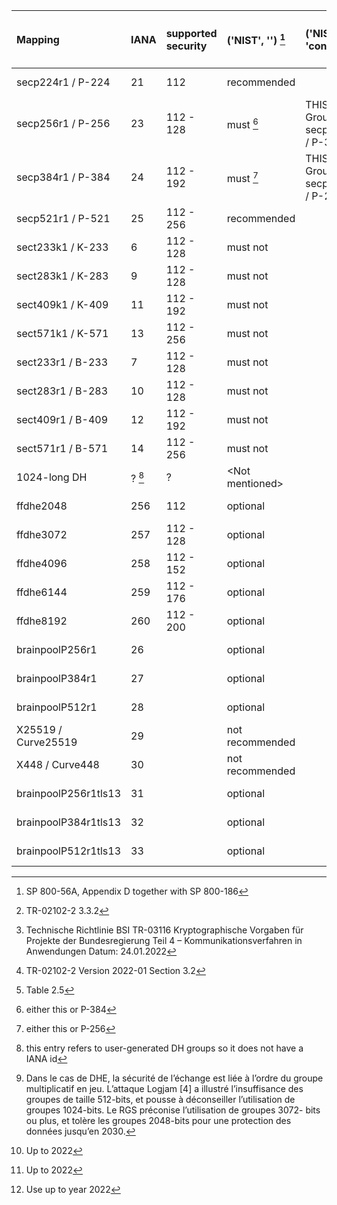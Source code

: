 | Mapping              | IANA      | supported security | ('NIST', '')  [^1]   | ('NIST', 'condition')            | ('BSI', 'Federal applications')  [^2] [^4] | ('BSI', 'Customer-facing') [^5]  | ('BSI', 'Conditions')               | ('ANSSI', '')       [^3] | ('ACN', 'Recommended') | ('ACN', 'Legacy') | ('MOZILLA (+AgID)', 'Modern') | ('MOZILLA (+AgID)', 'Intermediate') | ('MOZILLA (+AgID)', 'Old') |
| :------------------- | :-------- | :----------------- | :------------------- | :------------------------------- | :----------------------------------------- | :------------------------------- | :---------------------------------- | :----------------------- | :--------------------- | :---------------- | :---------------------------- | :---------------------------------- | :------------------------- |
| secp224r1 / P-224    | 21        | 112                | recommended          |                                  | \<Not mentioned\>                          | \<Not mentioned\>                |                                     | must not                 | \<Not mentioned\>      | \<Not mentioned\> | not recommended               | not recommended                     | not recommended            |
| secp256r1 / P-256    | 23        | 112 - 128          | must            [^6] | THIS or Groups secp384r1 / P-384 | must                                       | recommended                      |                                     | recommended              | recommended            | recommended       | recommended                   | recommended                         | recommended                |
| secp384r1 / P-384    | 24        | 112 - 192          | must            [^7] | THIS or Groups secp256r1 / P-256 | recommended                                | recommended                      |                                     | recommended              | recommended            | recommended       | recommended                   | recommended                         | recommended                |
| secp521r1 / P-521    | 25        | 112 - 256          | recommended          |                                  | recommended                                | recommended                      |                                     | recommended              | recommended            | recommended       | not recommended               | not recommended                     | not recommended            |
| sect233k1 / K-233    | 6         | 112 - 128          | must not             |                                  |                                            | \<Not mentioned\>                |                                     | must not                 | \<Not mentioned\>      | \<Not mentioned\> | not recommended               | not recommended                     | not recommended            |
| sect283k1 / K-283    | 9         | 112 - 128          | must not             |                                  |                                            | \<Not mentioned\>                |                                     | must not                 | \<Not mentioned\>      | \<Not mentioned\> | not recommended               | not recommended                     | not recommended            |
| sect409k1 / K-409    | 11        | 112 - 192          | must not             |                                  |                                            | \<Not mentioned\>                |                                     | must not                 | \<Not mentioned\>      | \<Not mentioned\> | not recommended               | not recommended                     | not recommended            |
| sect571k1 / K-571    | 13        | 112 - 256          | must not             |                                  |                                            | \<Not mentioned\>                |                                     | must not                 | \<Not mentioned\>      | \<Not mentioned\> | not recommended               | not recommended                     | not recommended            |
| sect233r1 / B-233    | 7         | 112 - 128          | must not             |                                  |                                            | \<Not mentioned\>                |                                     | must not                 | \<Not mentioned\>      | \<Not mentioned\> | not recommended               | not recommended                     | not recommended            |
| sect283r1 / B-283    | 10        | 112 - 128          | must not             |                                  |                                            | \<Not mentioned\>                |                                     | must not                 | \<Not mentioned\>      | \<Not mentioned\> | not recommended               | not recommended                     | not recommended            |
| sect409r1 / B-409    | 12        | 112 - 192          | must not             |                                  |                                            | \<Not mentioned\>                |                                     | must not                 | \<Not mentioned\>      | \<Not mentioned\> | not recommended               | not recommended                     | not recommended            |
| sect571r1 / B-571    | 14        | 112 - 256          | must not             |                                  |                                            | \<Not mentioned\>                |                                     | must not                 | \<Not mentioned\>      | \<Not mentioned\> | not recommended               | not recommended                     | not recommended            |
| 1024-long DH         | ?    [^8] | ?                  | \<Not mentioned\>    |                                  |                                            | \<Not mentioned\>                |                                     | must not    [^9]         | \<Not mentioned\>      | \<Not mentioned\> | not recommended               | not recommended                     | recommended                |
| ffdhe2048            | 256       | 112                | optional             |                                  | recommended                     [^10]      | recommended                [^11] | YEAR 2022             [^12]         | optional                 | optional               | recommended       | not recommended               | recommended                         | not recommended            |
| ffdhe3072            | 257       | 112 - 128          | optional             |                                  | recommended                                | recommended                      |                                     | optional                 | optional               | recommended       | not recommended               | not recommended                     | not recommended            |
| ffdhe4096            | 258       | 112 - 152          | optional             |                                  | recommended                                | recommended                      |                                     | optional                 | optional               | recommended       | not recommended               | not recommended                     | not recommended            |
| ffdhe6144            | 259       | 112 - 176          | optional             |                                  |                                            | \<Not mentioned\>                |                                     | optional                 | optional               | recommended       | not recommended               | not recommended                     | not recommended            |
| ffdhe8192            | 260       | 112 - 200          | optional             |                                  |                                            | \<Not mentioned\>                |                                     | optional                 | optional               | recommended       | not recommended               | not recommended                     | not recommended            |
| brainpoolP256r1      | 26        |                    | optional             |                                  | must                                       | recommended                      | THIS or GROUPS brainpoolP256r1tls13 | optional                 | \<Not mentioned\>      | \<Not mentioned\> | not recommended               | not recommended                     | not recommended            |
| brainpoolP384r1      | 27        |                    | optional             |                                  | recommended                                | recommended                      | THIS or GROUPS brainpoolP384r1tls13 | optional                 | \<Not mentioned\>      | \<Not mentioned\> | not recommended               | not recommended                     | not recommended            |
| brainpoolP512r1      | 28        |                    | optional             |                                  | recommended                                | recommended                      | THIS or GROUPS brainpoolP512r1tls13 | optional                 | \<Not mentioned\>      | \<Not mentioned\> | not recommended               | not recommended                     | not recommended            |
| X25519 / Curve25519  | 29        |                    | not recommended      |                                  |                                            | \<Not mentioned\>                |                                     | optional                 | recommended            | recommended       | recommended                   | recommended                         | recommended                |
| X448 / Curve448      | 30        |                    | not recommended      |                                  |                                            | \<Not mentioned\>                |                                     | optional                 | recommended            | recommended       | not recommended               | not recommended                     | not recommended            |
| brainpoolP256r1tls13 | 31        |                    | optional             |                                  | must                                       | recommended                      | THIS or GROUPS brainpoolP256r1      | optional                 | \<Not mentioned\>      | \<Not mentioned\> | not recommended               | not recommended                     | not recommended            |
| brainpoolP384r1tls13 | 32        |                    | optional             |                                  | recommended                                | recommended                      | THIS or GROUPS brainpoolP384r1      | optional                 | \<Not mentioned\>      | \<Not mentioned\> | not recommended               | not recommended                     | not recommended            |
| brainpoolP512r1tls13 | 33        |                    | optional             |                                  | recommended                                | recommended                      | THIS or GROUPS brainpoolP512r1      | optional                 | \<Not mentioned\>      | \<Not mentioned\> | not recommended               | not recommended                     | not recommended            |

[^1]: SP 800-56A, Appendix D together with SP 800-186
[^2]: TR-02102-2 3.3.2
[^3]: Table 2.5
[^4]: Technische Richtlinie BSI TR-03116
    Kryptographische Vorgaben für Projekte der Bundesregierung Teil 4 – Kommunikationsverfahren in Anwendungen
    Datum: 24.01.2022
[^5]: TR-02102-2 Version 2022-01 Section 3.2
[^6]: either this or P-384
[^7]: either this or P-256
[^8]: this entry refers to user-generated DH groups so it does not have a IANA id
[^9]: Dans le cas de DHE, la sécurité de l’échange est liée à l’ordre du groupe multiplicatif en
    jeu. L’attaque Logjam [4] a illustré l’insuffisance des groupes de taille 512-bits, et pousse à
    déconseiller l’utilisation de groupes 1024-bits. Le RGS préconise l’utilisation de groupes 3072-
    bits ou plus, et tolère les groupes 2048-bits pour une protection des données jusqu’en 2030.
[^10]: Up to 2022
[^11]: Up to 2022
[^12]: Use up to year 2022
